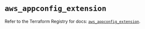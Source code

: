 # `aws_appconfig_extension`

Refer to the Terraform Registry for docs: [`aws_appconfig_extension`](https://registry.terraform.io/providers/hashicorp/aws/5.42.0/docs/resources/appconfig_extension).
